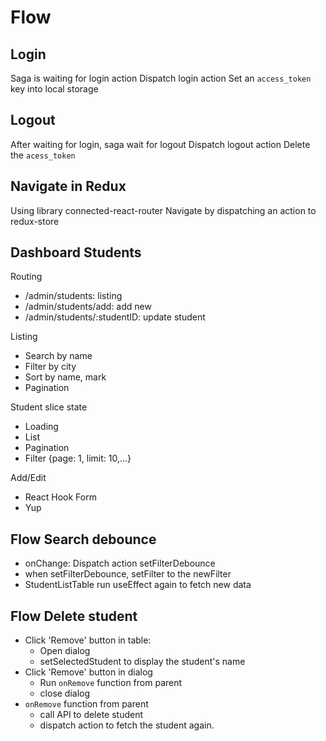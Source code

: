# Flow

## Login

Saga is waiting for login action
Dispatch login action
Set an `access_token` key into local storage

## Logout

After waiting for login, saga wait for logout
Dispatch logout action
Delete the `acess_token`

## Navigate in Redux

Using library connected-react-router
Navigate by dispatching an action to redux-store

## Dashboard Students

Routing

- /admin/students: listing
- /admin/students/add: add new
- /admin/students/:studentID: update student

Listing

- Search by name
- Filter by city
- Sort by name, mark
- Pagination

Student slice state

- Loading
- List
- Pagination
- Filter {page: 1, limit: 10,...}

Add/Edit

- React Hook Form
- Yup

## Flow Search debounce

- onChange: Dispatch action setFilterDebounce
- when setFilterDebounce, setFilter to the newFilter
- StudentListTable run useEffect again to fetch new data

## Flow Delete student

- Click 'Remove' button in table:
  - Open dialog
  - setSelectedStudent to display the student's name
- Click 'Remove' button in dialog
  - Run `onRemove` function from parent
  - close dialog
- `onRemove` function from parent
  - call API to delete student
  - dispatch action to fetch the student again.
